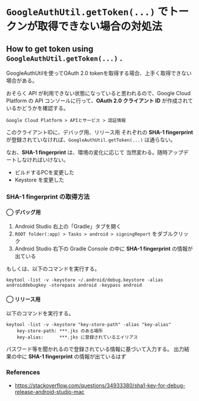 # `GoogleAuthUtil.getToken(...)` でトークンが取得できない場合の対処法
## How to get token using `GoogleAuthUtil.getToken(...)` .


GoogleAuthUtilを使ってOAuth 2.0 tokenを取得する場合、上手く取得できない場合がある。

おそらく API が利用できない状態になっていると思われるので、Google Cloud Platform の API コンソールに行って、**OAuth 2.0 クライアント ID** が作成されているかどうかを確認する。

```
Google Cloud Platform > APIとサービス > 認証情報
```

このクライアントIDに、デバッグ用、リリース用 それぞれの **SHA-1 fingerprint** が登録されていなければ、`GoogleAuthUtil.getToken(...)` は通らない。

なお、**SHA-1 fingerprint** は、環境の変化に応じて 当然変わる。随時アップデートしなければいけない。

- ビルドするPCを変更した
- Keystore を変更した

### SHA-1 fingerprint の取得方法

#### ◯ デバッグ用
1. Android Studio 右上の「Gradle」タブを開く
2. `ROOT folder(:app) > Tasks > android > signingReport` をダブルクリック
3. Android Studio 右下の Gradle Console の中に **SHA-1 fingerprint** の情報が出ている

もしくは、以下のコマンドを実行する。

```shell
keytool -list -v -keystore ~/.android/debug.keystore -alias androiddebugkey -storepass android -keypass android
```


#### ◯ リリース用

以下のコマンドを実行する。
```shell
keytool -list -v -keystore "key-store-path" -alias "key-alias"
    key-store-path: ***.jks のある場所
    key-alias:      ***.jks に登録されているエイリアス
```
パスワード等を聞かれるので登録されている情報に基づいて入力する。
出力結果の中に **SHA-1 fingerprint** の情報が出ているはず



### References
- https://stackoverflow.com/questions/34933380/sha1-key-for-debug-release-android-studio-mac